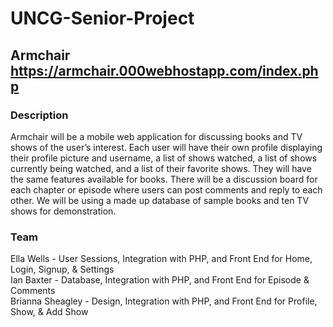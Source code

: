 # UNCG-Senior-Project
## Armchair https://armchair.000webhostapp.com/index.php <br />
### Description <br />
Armchair will be a mobile web application for discussing books and TV shows of the user’s interest. Each user will have their own profile displaying their profile picture and username, a list of shows watched, a list of shows currently being watched, and a list of their favorite shows. They will have the same features available for books. There will be a discussion board for each chapter or episode where users can post comments and reply to each other. We will be using a made up database of sample books and ten TV shows for demonstration. <br />


### Team <br />
Ella Wells - User Sessions, Integration with PHP, and Front End for Home, Login, Signup, & Settings 
<br />
Ian Baxter - Database, Integration with PHP, and Front End for Episode & Comments
<br />
Brianna Sheagley - Design, Integration with PHP, and Front End for Profile, Show, & Add Show
